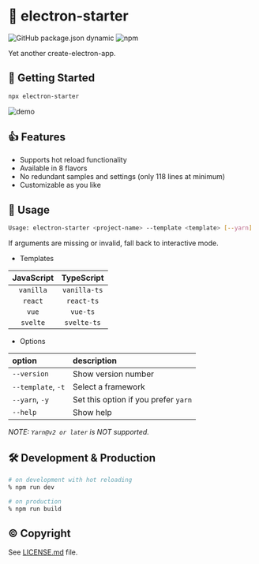 # :flight_departure: electron-starter

![GitHub package.json dynamic](https://img.shields.io/github/package-json/keywords/sprout2000/electron-starter)
![npm](https://img.shields.io/npm/dt/electron-starter)

Yet another create-electron-app.

## :rocket: Getting Started

```sh
npx electron-starter
```

![demo](https://user-images.githubusercontent.com/52094761/198173518-e448abf5-720f-4b06-b430-07cc6a4976fd.gif)

## :thumbsup: Features

- Supports hot reload functionality
- Available in 8 flavors
- No redundant samples and settings (only 118 lines at minimum)
- Customizable as you like

## :green_book: Usage

```sh
Usage: electron-starter <project-name> --template <template> [--yarn]
```

If arguments are missing or invalid, fall back to interactive mode.

- Templates

| JavaScript |  TypeScript  |
| :--------: | :----------: |
| `vanilla`  | `vanilla-ts` |
|  `react`   |  `react-ts`  |
|   `vue`    |   `vue-ts`   |
|  `svelte`  | `svelte-ts`  |

- Options

| option             | description                          |
| :----------------- | :----------------------------------- |
| `--version`        | Show version number                  |
| `--template`, `-t` | Select a framework                   |
| `--yarn`, `-y`     | Set this option if you prefer `yarn` |
| `--help`           | Show help                            |

_NOTE: `Yarn@v2 or later` is NOT supported._

## :hammer_and_wrench: Development & Production

```sh
# on development with hot reloading
% npm run dev

# on production
% npm run build
```

## :copyright: Copyright

See [LICENSE.md](./LICENSE.md) file.
